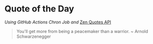 # Quote of the Day 
*Using GitHub Actions Chron Job and* [Zen Quotes API]( https://zenquotes.io/ )
> You'll get more from being a peacemaker than a warrior. ~ Arnold Schwarzenegger
